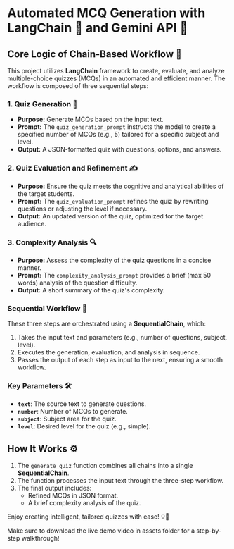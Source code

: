 # Automated MCQ Generation with LangChain 🔗 and Gemini API 🚀

## Core Logic of Chain-Based Workflow 🔗
This project utilizes **LangChain** framework to create, evaluate, and analyze multiple-choice quizzes (MCQs) in an automated and efficient manner. The workflow is composed of three sequential steps:
### 1. **Quiz Generation 🧠**
- **Purpose:** Generate MCQs based on the input text.
- **Prompt:** The `quiz_generation_prompt` instructs the model to create a specified number of MCQs (e.g., 5) tailored for a specific subject and level.
- **Output:** A JSON-formatted quiz with questions, options, and answers.

### 2. **Quiz Evaluation and Refinement ✍️**
- **Purpose:** Ensure the quiz meets the cognitive and analytical abilities of the target students.
- **Prompt:** The `quiz_evaluation_prompt` refines the quiz by rewriting questions or adjusting the level if necessary.
- **Output:** An updated version of the quiz, optimized for the target audience.

### 3. **Complexity Analysis 🔍**
- **Purpose:** Assess the complexity of the quiz questions in a concise manner.
- **Prompt:** The `complexity_analysis_prompt` provides a brief (max 50 words) analysis of the question difficulty.
- **Output:** A short summary of the quiz's complexity.

### Sequential Workflow 🔄
These three steps are orchestrated using a **SequentialChain**, which:
1. Takes the input text and parameters (e.g., number of questions, subject, level).
2. Executes the generation, evaluation, and analysis in sequence.
3. Passes the output of each step as input to the next, ensuring a smooth workflow.

### Key Parameters 🛠️
- **`text`**: The source text to generate questions.
- **`number`**: Number of MCQs to generate.
- **`subject`**: Subject area for the quiz.
- **`level`**: Desired level for the quiz (e.g., simple).


## How It Works ⚙️
1. The `generate_quiz` function combines all chains into a single **SequentialChain**.
2. The function processes the input text through the three-step workflow.
3. The final output includes:
   - Refined MCQs in JSON format.
   - A brief complexity analysis of the quiz.

Enjoy creating intelligent, tailored quizzes with ease! 💡🎉

Make sure to download the live demo video in assets folder for a step-by-step walkthrough!